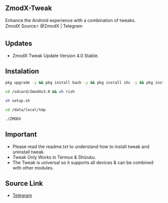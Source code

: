 <a name="readme-top"></a>
## ZmodX-Tweak<br />
Enhance the Android experience with a combination of tweaks.<br />
ZmodX Source⚡ @ZmodX | Telegram 

## Updates<br />
- ZmodX Tweak Update Version 4.0  Stable.<br />

## Instalation<br />
```bash
pkg upgrade -y && pkg install bash -y && pkg install shc -y && pkg install binutils -y && termux-setup-storage
```
```bash
cd /sdcard/ZmodXv3.0 && sh rish
```
```bash
sh setup.sh
```
```bash
cd /data/local/tmp
```
```bash
./ZMODX
```
## Important <br />
- Please read the readme.txt to understand how to install tweak and uninstall tweak.<br />
- Tweak Only Works in Termux & Shizuku.<br />
- The Tweak is universal so it supports all devices & can be combined with other modules.<br />

## Source Link <br />
- [Telegram](https://t.me/ZmodX)
